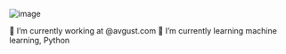 
![image](https://github.com/suuurfinbird/suuurfinbird/assets/145972187/e31639b6-bab0-4e4f-a542-24e664f31424)

🔭 I’m currently working at @avgust.com
🌱 I’m currently learning machine learning, Python
<!--
**suuurfinbird/suuurfinbird** is a ✨ _special_ ✨ repository because its `README.md` (this file) appears on your GitHub profile.

Here are some ideas to get you started:

🔭 I’m currently working on Avgust Crop Protection
- 🌱 I’m currently learning ...
- 👯 I’m looking to collaborate on ...
- 🤔 I’m looking for help with ...
- 💬 Ask me about ...
- 📫 How to reach me: ...
- 😄 Pronouns: ...
- ⚡ Fun fact: ...
-->
